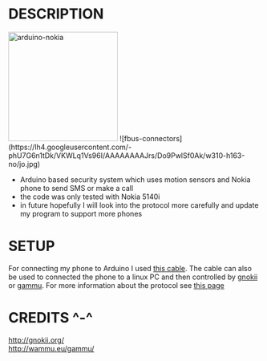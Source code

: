# DESCRIPTION

<img alt="arduino-nokia" src="https://lh3.googleusercontent.com/-tteeGAZF8JM/VQSV9ZCOcEI/AAAAAAAAPKY/6l8JFqd1-8s/w1222-h917-no/IMG_20150314_210941.jpg" width="218px">
![fbus-connectors](https://lh4.googleusercontent.com/-phU7G6n1tDk/VKWLq1Vs96I/AAAAAAAAJrs/Do9PwlSf0Ak/w310-h163-no/jo.jpg)

* Arduino based security system which uses motion sensors and Nokia phone to send SMS or make a call
* the code was only tested with Nokia 5140i
* in future hopefully I will look into the protocol more carefully and update my program to support more phones


# SETUP

For connecting my phone to Arduino I used [this cable](http://www.ebay.com/sch/i.html?_odkw=ca-42&_from=R40%7CR40%7CR40%7CR40%7CR40%7CR40&_osacat=0&_from=R40&_trksid=p2045573.m570.l1313.TR4.TRC1.A0.H0.Xca-42+cable.TRS0&_nkw=ca-42+cable&ghostText=&_sacat=0). The cable can also be used to connected the phone to a linux PC and then controlled by [gnokii](http://gnokii.org/) or [gammu](http://wammu.eu/gammu/). For more information about the protocol see [this page](http://www.embedtronics.com/nokia/fbus.html)


# CREDITS ^-^

http://gnokii.org/ <br>
http://wammu.eu/gammu/
